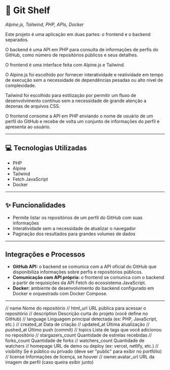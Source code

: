 # 🧭 Git Shelf
*Alpine.js, Tailwind, PHP, APIs, Docker*


Este projeto é uma aplicação em duas partes: o frontend e o backend separados.

O backend é uma API em PHP para consulta de informações de perfis do GitHub, como número de repositórios públicos e seus detalhes. 

O frontend é uma interface feita com Alpine.js e Tailwind.

O Alpine.js foi escolhido por fornecer interatividade e reatividade em tempo de execução sem a necessidade de dependências pesadas ou alto nível de complexidade.

Tailwind foi escolhido para estilização por permitir um fluxo de desenvolvimento contínuo sem a necessidade de grande atenção a dezenas de arquivos CSS.

O frontend consome a API em PHP enviando o nome de usuário de um perfil do GitHub e recebe de volta um conjunto de informações do perfil e apresenta ao usuário.

---

## 💻 Tecnologias Utilizadas

- PHP 
- Alpine
- Tailwind
- Fetch JavaScript
- Docker 
---

## ✨ Funcionalidades

- Permite listar os repositórios de um perfil do GitHub com suas informações
- Interatividade sem a necessidade de atualizar o navegador
- Paginação dos resultados para grandes volumes de dados

---

## Integrações e Processos

- **GitHub API:** o backend se comunica com a API oficial do GitHub que disponibiliza informações sobre perfis e repositórios públicos.
- **Comunicação com API própria:** o frontend se comunica com o backend a partir de requisições da API Fetch do ecossistema JavaScript.
- **Docker:** ambiente de desenvolvimento do backend configurado em Docker e orquestrado com Docker Compose.


---


// name	Nome do repositório
// html_url	URL pública para acessar o repositório
// description	Descrição curta do projeto (você define no GitHub)
// language	Linguagem principal detectada (ex: PHP, JavaScript, etc.)
// created_at	Data de criação
// updated_at	Última atualização
// pushed_at	Último push (commit)
// topics	Lista de tags que você adicionou no repositório
// stargazers_count	Quantidade de estrelas recebidas
// forks_count	Quantidade de forks
// watchers_count	Quantidade de watchers
// homepage	URL de demo ou deploy (ex: vercel, netlify, etc.)
// visibility	Se é público ou privado (deve ser "public" para exibir no portfólio)
// license	Informações de licença, se houver
// owner.avatar_url	URL da imagem de perfil (caso queira exibir junto)


